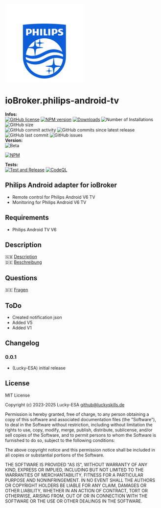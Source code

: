 ![Logo](admin/philips-android-tv.png)

# ioBroker.philips-android-tv

**Infos:** </br>
[![GitHub license](https://img.shields.io/github/license/Lucky-ESA/ioBroker.philips-android-tv)](https://github.com/Lucky-ESA/ioBroker.philips-android-tv/blob/main/LICENSE)
[![NPM version](https://img.shields.io/npm/v/ioBroker.philips-android-tv.svg)](https://www.npmjs.com/package/ioBroker.philips-android-tv)
[![Downloads](https://img.shields.io/npm/dm/ioBroker.philips-android-tv.svg)](https://www.npmjs.com/package/ioBroker.philips-android-tv)
![Number of Installations](https://iobroker.live/badges/imap-installed.svg)
![GitHub size](https://img.shields.io/github/repo-size/Lucky-ESA/ioBroker.philips-android-tv)</br>
![GitHub commit activity](https://img.shields.io/github/commit-activity/m/Lucky-ESA/ioBroker.philips-android-tv)
![GitHub commits since latest release](https://img.shields.io/github/commits-since/Lucky-ESA/ioBroker.philips-android-tv/latest)
![GitHub last commit](https://img.shields.io/github/last-commit/Lucky-ESA/ioBroker.philips-android-tv)
![GitHub issues](https://img.shields.io/github/issues/Lucky-ESA/ioBroker.philips-android-tv)</br>
**Version:** </br>
![Beta](https://img.shields.io/npm/v/ioBroker.philips-android-tv.svg?color=red&label=beta)

[![NPM](https://nodei.co/npm/ioBroker.philips-android-tv.png?downloads=true)](https://nodei.co/npm/ioBroker.philips-android-tv/)

**Tests:** </br>
[![Test and Release](https://github.com/Lucky-ESA/ioBroker.philips-android-tv/actions/workflows/test-and-release.yml/badge.svg)](https://github.com/Lucky-ESA/ioBroker.philips-android-tv/actions/workflows/test-and-release.yml)
[![CodeQL](https://github.com/Lucky-ESA/ioBroker.philips-android-tv/actions/workflows/codeql.yml/badge.svg)](https://github.com/Lucky-ESA/ioBroker.philips-android-tv/actions/workflows/codeql.yml)

## Philips Android adapter for ioBroker

- Remote control for Philips Android V6 TV
- Monitoring for Philips Android V6 TV

## Requirements

- Philips Android TV V6

## Description

🇬🇧 [Description](/docs/en/README.md)</br>
🇩🇪 [Beschreibung](/docs/de/README.md)

## Questions

🇩🇪 [Fragen](https://forum.iobroker.net/topic/8791/test-adapter-philips-tv-v0-2-x)

## ToDo

- Created notification json
- Added V5
- Added V1

## Changelog

<!--
    Placeholder for the next version (at the beginning of the line):
    ### **WORK IN PROGRESS**
-->

### 0.0.1

- (Lucky-ESA) initial release

## License

MIT License

Copyright (c) 2023-2025 Lucky-ESA <github@luckyskills.de>

Permission is hereby granted, free of charge, to any person obtaining a copy
of this software and associated documentation files (the "Software"), to deal
in the Software without restriction, including without limitation the rights
to use, copy, modify, merge, publish, distribute, sublicense, and/or sell
copies of the Software, and to permit persons to whom the Software is
furnished to do so, subject to the following conditions:

The above copyright notice and this permission notice shall be included in all
copies or substantial portions of the Software.

THE SOFTWARE IS PROVIDED "AS IS", WITHOUT WARRANTY OF ANY KIND, EXPRESS OR
IMPLIED, INCLUDING BUT NOT LIMITED TO THE WARRANTIES OF MERCHANTABILITY,
FITNESS FOR A PARTICULAR PURPOSE AND NONINFRINGEMENT. IN NO EVENT SHALL THE
AUTHORS OR COPYRIGHT HOLDERS BE LIABLE FOR ANY CLAIM, DAMAGES OR OTHER
LIABILITY, WHETHER IN AN ACTION OF CONTRACT, TORT OR OTHERWISE, ARISING FROM,
OUT OF OR IN CONNECTION WITH THE SOFTWARE OR THE USE OR OTHER DEALINGS IN THE
SOFTWARE.
